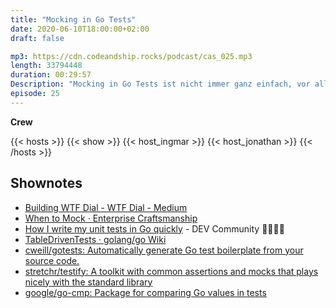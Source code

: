 ```yaml
---
title: "Mocking in Go Tests"
date: 2020-06-10T18:00:00+02:00
draft: false

mp3: https://cdn.codeandship.rocks/podcast/cas_025.mp3
length: 33794448
duration: 00:29:57
Description: "Mocking in Go Tests ist nicht immer ganz einfach, vor allem wenn man von anderen Spachen kommt. Wir Sprechen über unsere herrangehensweisen und geben Tipps wie man Tests in Go aufbauen kann."
episode: 25
---
```


**Crew**

{{< hosts >}}
    {{< show >}}
    {{< host_ingmar >}}
    {{< host_jonathan >}}
{{< /hosts >}}

## Shownotes

- [Building WTF Dial - WTF Dial - Medium](https://medium.com/wtf-dial/wtf-dial-domain-model-9655cd523182)
- [When to Mock · Enterprise Craftsmanship](https://enterprisecraftsmanship.com/posts/when-to-mock/)
- [How I write my unit tests in Go quickly](https://dev.to/ilyakaznacheev/how-i-write-my-unit-tests-in-go-quickly-4bd5) - DEV Community 👩‍💻👨‍💻
- [TableDrivenTests · golang/go Wiki](https://github.com/golang/go/wiki/TableDrivenTests)
- [cweill/gotests: Automatically generate Go test boilerplate from your source code.](https://github.com/cweill/gotests)
- [stretchr/testify: A toolkit with common assertions and mocks that plays nicely with the standard library](https://github.com/stretchr/testify)
- [google/go-cmp: Package for comparing Go values in tests](https://github.com/google/go-cmp)
